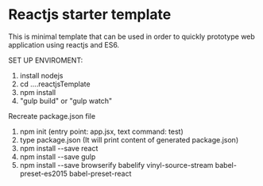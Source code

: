 Reactjs starter template
========

This is minimal template that can be used in order to quickly prototype web application using reactjs and ES6.

SET UP ENVIROMENT:
1) install nodejs
2) cd ....reactjsTemplate
3) npm install
4) "gulp build" or "gulp watch"


Recreate package.json file
1) npm init           (entry point: app.jsx, text command: test)
2) type package.json  (It will print content of generated package.json)
5) npm install --save react
6) npm install --save gulp
7) npm install --save browserify babelify vinyl-source-stream babel-preset-es2015 babel-preset-react
